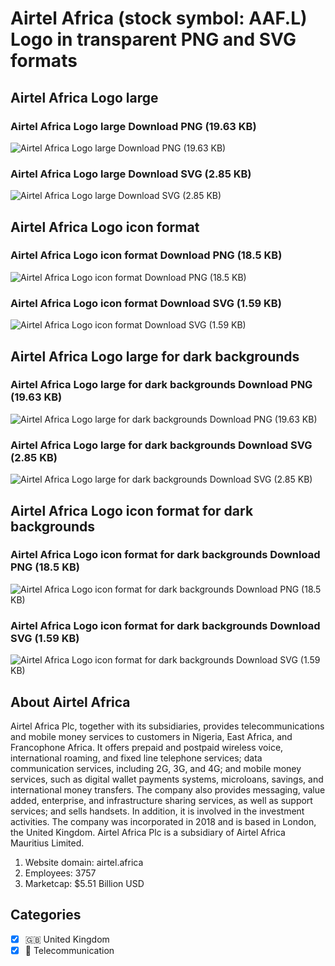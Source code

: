 # Airtel Africa (stock symbol: AAF.L) Logo in transparent PNG and SVG formats

## Airtel Africa Logo large

### Airtel Africa Logo large Download PNG (19.63 KB)

![Airtel Africa Logo large Download PNG (19.63 KB)](/img/orig/AAF.L_BIG-e5727664.png)

### Airtel Africa Logo large Download SVG (2.85 KB)

![Airtel Africa Logo large Download SVG (2.85 KB)](/img/orig/AAF.L_BIG-630e7e3e.svg)

## Airtel Africa Logo icon format

### Airtel Africa Logo icon format Download PNG (18.5 KB)

![Airtel Africa Logo icon format Download PNG (18.5 KB)](/img/orig/AAF.L-b291d43d.png)

### Airtel Africa Logo icon format Download SVG (1.59 KB)

![Airtel Africa Logo icon format Download SVG (1.59 KB)](/img/orig/AAF.L-4d65ed6d.svg)

## Airtel Africa Logo large for dark backgrounds

### Airtel Africa Logo large for dark backgrounds Download PNG (19.63 KB)

![Airtel Africa Logo large for dark backgrounds Download PNG (19.63 KB)](/img/orig/AAF.L_BIG.D-74d655f5.png)

### Airtel Africa Logo large for dark backgrounds Download SVG (2.85 KB)

![Airtel Africa Logo large for dark backgrounds Download SVG (2.85 KB)](/img/orig/AAF.L_BIG.D-09f89d97.svg)

## Airtel Africa Logo icon format for dark backgrounds

### Airtel Africa Logo icon format for dark backgrounds Download PNG (18.5 KB)

![Airtel Africa Logo icon format for dark backgrounds Download PNG (18.5 KB)](/img/orig/AAF.L.D-274d71e8.png)

### Airtel Africa Logo icon format for dark backgrounds Download SVG (1.59 KB)

![Airtel Africa Logo icon format for dark backgrounds Download SVG (1.59 KB)](/img/orig/AAF.L.D-44de2b05.svg)

## About Airtel Africa

Airtel Africa Plc, together with its subsidiaries, provides telecommunications and mobile money services to customers in Nigeria, East Africa, and Francophone Africa. It offers prepaid and postpaid wireless voice, international roaming, and fixed line telephone services; data communication services, including 2G, 3G, and 4G; and mobile money services, such as digital wallet payments systems, microloans, savings, and international money transfers. The company also provides messaging, value added, enterprise, and infrastructure sharing services, as well as support services; and sells handsets. In addition, it is involved in the investment activities. The company was incorporated in 2018 and is based in London, the United Kingdom. Airtel Africa Plc is a subsidiary of Airtel Africa Mauritius Limited.

1. Website domain: airtel.africa
2. Employees: 3757
3. Marketcap: $5.51 Billion USD


## Categories
- [x] 🇬🇧 United Kingdom
- [x] 📡 Telecommunication

